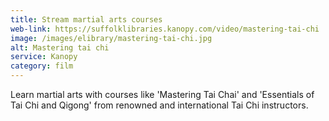 ```yaml
---
title: Stream martial arts courses
web-link: https://suffolklibraries.kanopy.com/video/mastering-tai-chi
image: /images/elibrary/mastering-tai-chi.jpg
alt: Mastering tai chi
service: Kanopy
category: film
---
```


Learn martial arts with courses like 'Mastering Tai Chai' and 'Essentials of Tai Chi and Qigong' from renowned and international Tai Chi instructors.
